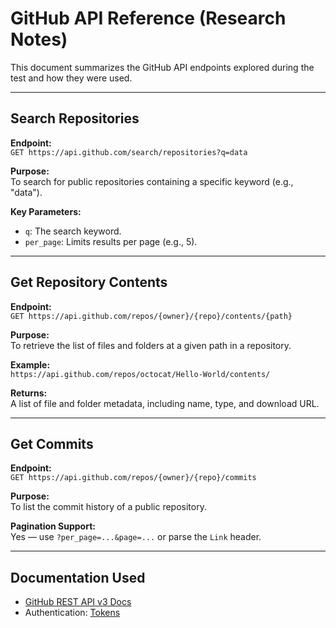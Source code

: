# GitHub API Reference (Research Notes)

This document summarizes the GitHub API endpoints explored during the test and how they were used.

---

## Search Repositories

**Endpoint:**  
`GET https://api.github.com/search/repositories?q=data`

**Purpose:**  
To search for public repositories containing a specific keyword (e.g., "data").

**Key Parameters:**
- `q`: The search keyword.
- `per_page`: Limits results per page (e.g., 5).

---

## Get Repository Contents

**Endpoint:**  
`GET https://api.github.com/repos/{owner}/{repo}/contents/{path}`

**Purpose:**  
To retrieve the list of files and folders at a given path in a repository.

**Example:**  
`https://api.github.com/repos/octocat/Hello-World/contents/`

**Returns:**  
A list of file and folder metadata, including name, type, and download URL.

---

## Get Commits

**Endpoint:**  
`GET https://api.github.com/repos/{owner}/{repo}/commits`

**Purpose:**  
To list the commit history of a public repository.

**Pagination Support:**  
Yes — use `?per_page=...&page=...` or parse the `Link` header.

---

## Documentation Used

- [GitHub REST API v3 Docs](https://docs.github.com/en/rest)
- Authentication: [Tokens](https://docs.github.com/en/authentication/keeping-your-account-and-data-secure/creating-a-personal-access-token)


